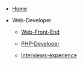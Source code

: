 - [Home](sections/php/)

- Web-Developer

	- [Web-Front-End](sections/fed/)

	- [PHP-Developer](sections/php/)

	- [Interviews-experience](sections/interviews/)